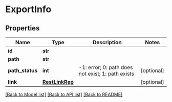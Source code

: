 # ExportInfo

## Properties
Name | Type | Description | Notes
------------ | ------------- | ------------- | -------------
**id** | **str** |  | 
**path** | **str** |  | 
**path_status** | **int** | -1: error; 0: path does not exist; 1: path exists | [optional] 
**link** | [**RestLinkRep**](RestLinkRep.md) |  | [optional] 

[[Back to Model list]](../README.md#documentation-for-models) [[Back to API list]](../README.md#documentation-for-api-endpoints) [[Back to README]](../README.md)


